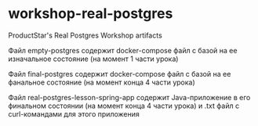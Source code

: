 # workshop-real-postgres
ProductStar's Real Postgres Workshop artifacts

Файл empty-postgres содержит docker-compose файл с базой на ее изначальное состояние (на момент 1 части урока)

Файл final-postgres содержит docker-compose файл с базой на ее фанальное состояние (на момент конца 4 части урока)

Файл real-postgres-lesson-spring-app содержит Java-приложение в его финальном состоянии (на момент конца 4 части урока) и .txt файл с curl-командами для этого приложения
